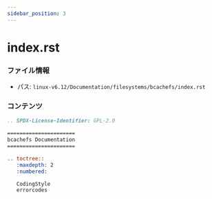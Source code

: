 ```yaml
---
sidebar_position: 3
---
```

# index.rst

### ファイル情報

- パス: `linux-v6.12/Documentation/filesystems/bcachefs/index.rst`

### コンテンツ

```rst
.. SPDX-License-Identifier: GPL-2.0

======================
bcachefs Documentation
======================

.. toctree::
   :maxdepth: 2
   :numbered:

   CodingStyle
   errorcodes

```
